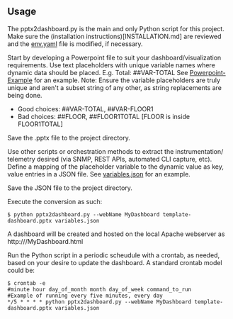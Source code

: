 ## Usage

The pptx2dashboard.py is the main and only Python script for this project.
Make sure the (installation instructions)[INSTALLATION.md] are reviewed 
and the [env.yaml](../src/env.yaml) file is modified, if necessary.

Start by developing a Powerpoint file to suit your dashboard/visualization 
requirements.  Use text placeholders with unique variable names where 
dynamic data should be placed. E.g. Total: ##VAR-TOTAL
See [Powerpoint-Example](example.pptx) for an example.
Note: Ensure the variable placeholders are truly unique and aren't a subset 
string of any other, as string replacements are being done.
- Good choices: ##VAR-TOTAL, ##VAR-FLOOR1
- Bad choices: ##FLOOR, ##FLOOR1TOTAL [FLOOR is inside FLOOR1TOTAL]

Save the .pptx file to the project directory.

Use other scripts or orchestration methods to extract the instrumentation/
telemetry desired (via SNMP, REST APIs, automated CLI capture, etc). Define 
a mapping of the placeholder variable to the dynamic value as key, value 
entries in a JSON file.
See [variables.json](../src/variables.json) for an example.

Save the JSON file to the project directory.

Execute the conversion as such:

    $ python pptx2dashboard.py --webName MyDashboard template-dashboard.pptx variables.json

A dashboard will be created and hosted on the local Apache webserver as 
http://<IP>/MyDashboard.html

Run the Python script in a periodic scheudule with a crontab, as needed, 
based on your desire to update the dashboard.
A standard crontab model could be:

    $ crontab -e
    #minute hour day_of_month month day_of_week command_to_run
    #Example of running every five minutes, every day
    */5 * * * * python pptx2dashboard.py --webName MyDashboard template-dashboard.pptx variables.json
    